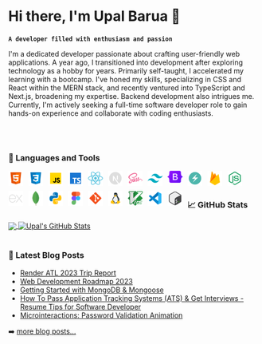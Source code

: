 # Hi there, I'm Upal Barua 👋

**`A developer filled with enthusiasm and passion`**

<!-- <img style="height:200px;object-fit:cover;object-position:bottom;" src="./images/banner.gif" alt="banner" align="right"> -->

I'm a dedicated developer passionate about crafting user-friendly web applications. A year ago, I transitioned into development after exploring technology as a hobby for years. Primarily self-taught, I accelerated my learning with a bootcamp. I've honed my skills, specializing in CSS and React within the MERN stack, and recently ventured into TypeScript and Next.js, broadening my expertise. Backend development also intrigues me. Currently, I'm actively seeking a full-time software developer role to gain hands-on experience and collaborate with coding enthusiasts.

<!-- <p align="left"> <img src="https://komarev.com/ghpvc/?username=UpalBarua&label=Profile%20views&color=0e75b6&style=flat" alt="UpalBarua"  align="left" /></p> -->

<br>
<br>

### 🧰 Languages and Tools

<img align="left" alt="HTML5" width="30px" style="padding-right:10px;padding-bottom:10px;" src="./images/icons/html5.png"/>
<img align="left" alt="CSS3" width="30px" style="padding-right:10px;padding-bottom:10px;" src="./images/icons/css3.png"/>
<img align="left" alt="Javascript" width="30px" style="padding-right:10px;padding-bottom:10px;" src="./images/icons/javascript.png"/>
<img align="left" alt="TypeScript" width="30px" style="padding-right:10px;padding-bottom:10px;" src="./images/icons/typescript.png"/>
<img align="left" alt="React" width="30px" style="padding-right:10px;padding-bottom:10px;" src="./images/icons/react.png"/>
<img align="left" alt="Next.js" width="30px" style="padding-right:10px;padding-bottom:10px;" src="./images/icons/next-js.png"/>
<img align="left" alt="Sass" width="30px" style="padding-right:10px;padding-bottom:10px;" src="./images/icons/sass.png"/>
<img align="left" alt="Tailwind CSS" width="30px" style="padding-right:10px;padding-bottom:10px;" src="./images/icons/tailwind.png"/>
<img align="left" alt="Bootstrap 5" width="30px" style="padding-right:10px;padding-bottom:10px;" src="./images/icons/bootstrap-5.png"/>
<img align="left" alt="Chakra UI" width="30px" style="padding-right:10px;padding-bottom:10px;" src="./images/icons/chakra-ui.png"/>
<img align="left" alt="Firebase" width="30px" style="padding-right:10px;padding-bottom:10px;" src="./images/icons/firebase.png"/>
<img align="left" alt="Node.js" width="30px" style="padding-right:10px;padding-bottom:10px;" src="./images/icons/node-js.png"/>
<img align="left" alt="Express.js" width="30px" style="padding-right:10px;padding-bottom:10px;" src="./images/icons/express-js.png"/>
<img align="left" alt="MongoDB" width="30px" style="padding-right:10px;padding-bottom:10px;" src="./images/icons/mongodb.png"/>
<img align="left" alt="Python" width="30px" style="padding-right:10px;padding-bottom:10px;" src="./images/icons/python.png"/>
<img align="left" alt="Figma" width="30px" style="padding-right:10px;padding-bottom:10px;" src="./images/icons/figma.png"/>
<img align="left" alt="Git" width="30px" style="padding-right:10px;padding-bottom:10px;" src="./images/icons/git.png"/>
<img align="left" alt="Linux" width="30px" style="padding-right:10px;padding-bottom:10px;" src="./images/icons/linux.png"/>
<img align="left" alt="Vim" width="30px" style="padding-right:10px;padding-bottom:10px;" src="./images/icons/vim.png"/>
<img align="left" alt="VSCode" width="30px" style="padding-right:10px;padding-bottom:10px;" src="./images/icons/vscode.png"/>
<img align="left" alt="Bash" width="30px" style="padding-right:10px;padding-bottom:10px;" src="./images/icons/bash.png"/>

<br>
<br>

### 📈 GitHub Stats

<a href="https://github.com/UpalBarua/UpalBarua">
  <img align="center" src="https://github-readme-stats.vercel.app/api/top-langs/?username=UpalBarua&hide=java,html,tex&title_color=ffffff&text_color=c9cacc&icon_color=2bbc8a&bg_color=1d1f21&langs_count=3" />
</a>
<a href="https://github.com/UpalBarua/UpalBarua">
  <img align="center" src="https://github-readme-stats.vercel.app/api?username=UpalBarua&show_icons=true&line_height=27&count_private=true&title_color=ffffff&text_color=c9cacc&icon_color=2bbc8a&bg_color=1d1f21" alt="Upal's GitHub Stats" />
</a>

<br>
<br>

### 📕 Latest Blog Posts

<!-- BLOG-POST-LIST:START -->

- [Render ATL 2023 Trip Report](https://dev.to/codestackr/render-atl-2023-trip-report-mp4)
- [Web Development Roadmap 2023](https://dev.to/codestackr/web-development-roadmap-2023-5beo)
- [Getting Started with MongoDB &amp; Mongoose](https://dev.to/codestackr/getting-started-with-mongodb-mongoose-2h6a)
- [How To Pass Application Tracking Systems &lpar;ATS&rpar; &amp; Get Interviews - Resume Tips for Software Developer](https://dev.to/codestackr/how-to-pass-application-tracking-systems-ats-get-interviews-resume-tips-for-software-developer-4bmo)
- [Microinteractions: Password Validation Animation](https://dev.to/codestackr/microinteractions-password-validation-animation-5629)
<!-- BLOG-POST-LIST:END -->

➡️ [more blog posts...](https://codestackr.com)

<!--

- 🌱 I’m currently learning **Next.js**

- 👨‍💻 All of my projects are available at [https://upal.vercel.app/](https://upal.vercel.app/)

- 💬 Ask me about **React, Javascript**

- 📫 How to reach me **upalbarua52@gmail.com**

- 📄 Know about my experiences [https://drive.google.com/file/d/1fAZLlu-XvqSaNsEETEspeyUlhd1XvMT6/view](https://drive.google.com/file/d/1fAZLlu-XvqSaNsEETEspeyUlhd1XvMT6/view)

- ⚡ Fun fact **I'm your personal humor curator, dedicated to keeping smiles abundant** -->
